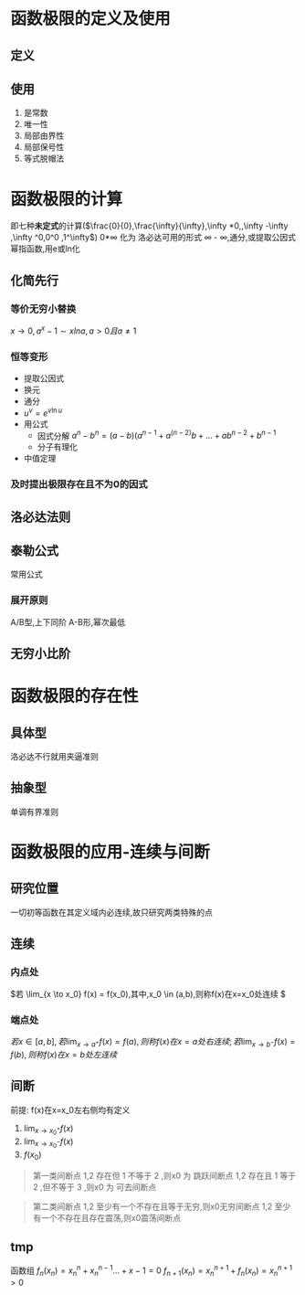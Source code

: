 # **函数**极限的定义及使用

## 定义
## 使用
1. 是常数
2. 唯一性
3. 局部由界性
4. 局部保号性
5. 等式脱帽法
# **函数**极限的计算
即七种**未定式**的计算($\frac{0}{0},\frac{\infty}{\infty},\infty *0,,\infty -\infty ,\infty ^0,0^0 ,1^\infty$)
0*∞ 化为 洛必达可用的形式
∞ - ∞,通分,或提取公因式
幂指函数,用e或ln化

## 化简先行

### 等价无穷小替换
$x \to 0,a^x -1 ∼ xlna,a>0且a≠1$
### 恒等变形
- 提取公因式
- 换元
- 通分
- $u^v =e^{v\ln u}$ 
- 用公式
  - 因式分解 $a^n-b^n=(a-b)(a^{n-1}+a^{(n-2)}b+...+ab^{n-2}+b^{n-1}$ 
  - 分子有理化
- 中值定理
### 及时提出极限存在且不为0的因式


## 洛必达法则
## 泰勒公式
常用公式
### 展开原则
A/B型,上下同阶
A-B形,幂次最低

## 无穷小比阶


# **函数**极限的存在性
## 具体型
洛必达不行就用夹逼准则
## 抽象型
单调有界准则

# **函数**极限的应用-连续与间断
## 研究位置
一切初等函数在其定义域内必连续,故只研究两类特殊的点

## 连续
### 内点处
$若 \lim_{x \to x_0} f(x) = f(x_0),其中,x_0 \in (a,b),则称f(x)在x=x_0处连续 $

### 端点处
$若x \in [a,b],若 \lim_{x \to a^+} f(x)=f(a),则称f(x)在x=a处右连续;若 \lim_{x \to b^-} f(x)=f(b),则称f(x)在x=b处左连续$ 
## 间断
前提: f(x)在x=x_0左右侧均有定义
1. $\lim_{x \to x_0^+}f(x)$
2. $\lim_{x \to x_0^-}f(x)$
3. $f(x_0)$ 

> 第一类间断点
1,2 存在但 1 不等于 2 ,则x0 为 跳跃间断点
1,2 存在且 1 等于 2 ,但不等于 3 ,则x0 为 可去间断点

> 第二类间断点
1,2 至少有一个不存在且等于无穷,则x0无穷间断点
1,2 至少有一个不存在且存在震荡,则x0震荡间断点


## tmp 
函数组
$f_n(x_n) = x_n^{n}+x_n^{n-1}...+x -1 =0$
$f_{n+1}(x_n) = x_n^{n+1}+f_n(x_n) =x_n^{n+1}>0$